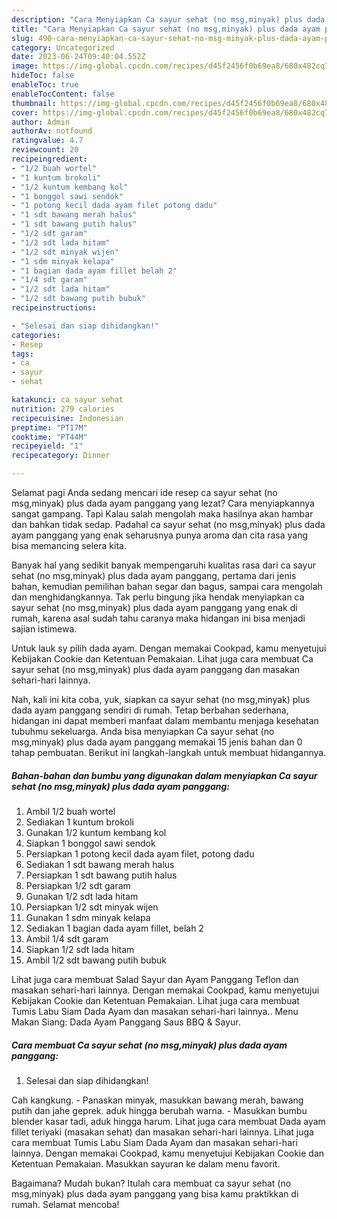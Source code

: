 ```yaml
---
description: "Cara Menyiapkan Ca sayur sehat (no msg,minyak) plus dada ayam panggang yang Lezat Sekali"
title: "Cara Menyiapkan Ca sayur sehat (no msg,minyak) plus dada ayam panggang yang Lezat Sekali"
slug: 490-cara-menyiapkan-ca-sayur-sehat-no-msg-minyak-plus-dada-ayam-panggang-yang-lezat-sekali
category: Uncategorized
date: 2023-06-24T09:40:04.552Z
image: https://img-global.cpcdn.com/recipes/d45f2456f0b69ea8/680x482cq70/ca-sayur-sehat-no-msgminyak-plus-dada-ayam-panggang-foto-resep-utama.jpg
hideToc: false
enableToc: true
enableTocContent: false
thumbnail: https://img-global.cpcdn.com/recipes/d45f2456f0b69ea8/680x482cq70/ca-sayur-sehat-no-msgminyak-plus-dada-ayam-panggang-foto-resep-utama.jpg
cover: https://img-global.cpcdn.com/recipes/d45f2456f0b69ea8/680x482cq70/ca-sayur-sehat-no-msgminyak-plus-dada-ayam-panggang-foto-resep-utama.jpg
author: Admin
authorAv: notfound
ratingvalue: 4.7
reviewcount: 20
recipeingredient:
- "1/2 buah wortel"
- "1 kuntum brokoli"
- "1/2 kuntum kembang kol"
- "1 bonggol sawi sendok"
- "1 potong kecil dada ayam filet potong dadu"
- "1 sdt bawang merah halus"
- "1 sdt bawang putih halus"
- "1/2 sdt garam"
- "1/2 sdt lada hitam"
- "1/2 sdt minyak wijen"
- "1 sdm minyak kelapa"
- "1 bagian dada ayam fillet belah 2"
- "1/4 sdt garam"
- "1/2 sdt lada hitam"
- "1/2 sdt bawang putih bubuk"
recipeinstructions:

- "Selesai dan siap dihidangkan!"
categories:
- Resep
tags:
- ca
- sayur
- sehat

katakunci: ca sayur sehat 
nutrition: 279 calories
recipecuisine: Indonesian
preptime: "PT17M"
cooktime: "PT44M"
recipeyield: "1"
recipecategory: Dinner

---
```



Selamat pagi Anda sedang mencari ide resep ca sayur sehat (no msg,minyak) plus dada ayam panggang yang lezat? Cara menyiapkannya sangat gampang. Tapi Kalau salah mengolah maka hasilnya akan hambar dan bahkan tidak sedap. Padahal ca sayur sehat (no msg,minyak) plus dada ayam panggang yang enak seharusnya punya aroma dan cita rasa yang bisa memancing selera kita.


Banyak hal yang sedikit banyak mempengaruhi kualitas rasa dari ca sayur sehat (no msg,minyak) plus dada ayam panggang, pertama dari jenis bahan, kemudian pemilihan bahan segar dan bagus, sampai cara mengolah dan menghidangkannya. Tak perlu bingung jika hendak menyiapkan ca sayur sehat (no msg,minyak) plus dada ayam panggang yang enak di rumah, karena asal sudah tahu caranya maka hidangan ini bisa menjadi sajian istimewa.

Untuk lauk sy pilih dada ayam. Dengan memakai Cookpad, kamu menyetujui Kebijakan Cookie dan Ketentuan Pemakaian. Lihat juga cara membuat Ca sayur sehat (no msg,minyak) plus dada ayam panggang dan masakan sehari-hari lainnya.


Nah, kali ini kita coba, yuk, siapkan ca sayur sehat (no msg,minyak) plus dada ayam panggang sendiri di rumah. Tetap berbahan sederhana, hidangan ini dapat memberi manfaat dalam membantu menjaga kesehatan tubuhmu sekeluarga. Anda bisa menyiapkan Ca sayur sehat (no msg,minyak) plus dada ayam panggang memakai 15 jenis bahan dan 0 tahap pembuatan. Berikut ini langkah-langkah untuk membuat hidangannya.

<!--inarticleads1-->

##### Bahan-bahan dan bumbu yang digunakan dalam menyiapkan Ca sayur sehat (no msg,minyak) plus dada ayam panggang:

1. Ambil 1/2 buah wortel
1. Sediakan 1 kuntum brokoli
1. Gunakan 1/2 kuntum kembang kol
1. Siapkan 1 bonggol sawi sendok
1. Persiapkan 1 potong kecil dada ayam filet, potong dadu
1. Sediakan 1 sdt bawang merah halus
1. Persiapkan 1 sdt bawang putih halus
1. Persiapkan 1/2 sdt garam
1. Gunakan 1/2 sdt lada hitam
1. Persiapkan 1/2 sdt minyak wijen
1. Gunakan 1 sdm minyak kelapa
1. Sediakan 1 bagian dada ayam fillet, belah 2
1. Ambil 1/4 sdt garam
1. Siapkan 1/2 sdt lada hitam
1. Ambil 1/2 sdt bawang putih bubuk


Lihat juga cara membuat Salad Sayur dan Ayam Panggang Teflon dan masakan sehari-hari lainnya. Dengan memakai Cookpad, kamu menyetujui Kebijakan Cookie dan Ketentuan Pemakaian. Lihat juga cara membuat Tumis Labu Siam Dada Ayam dan masakan sehari-hari lainnya.. Menu Makan Siang: Dada Ayam Panggang Saus BBQ &amp; Sayur. 

<!--inarticleads2-->

##### Cara membuat Ca sayur sehat (no msg,minyak) plus dada ayam panggang:


1. Selesai dan siap dihidangkan!

Cah kangkung. - Panaskan minyak, masukkan bawang merah, bawang putih dan jahe geprek. aduk hingga berubah warna. - Masukkan bumbu blender kasar tadi, aduk hingga harum. Lihat juga cara membuat Dada ayam fillet teriyaki (masakan sehat) dan masakan sehari-hari lainnya. Lihat juga cara membuat Tumis Labu Siam Dada Ayam dan masakan sehari-hari lainnya. Dengan memakai Cookpad, kamu menyetujui Kebijakan Cookie dan Ketentuan Pemakaian. Masukkan sayuran ke dalam menu favorit. 

Bagaimana? Mudah bukan? Itulah cara membuat ca sayur sehat (no msg,minyak) plus dada ayam panggang yang bisa kamu praktikkan di rumah. Selamat mencoba!
